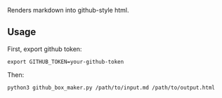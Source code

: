 Renders markdown into github-style html.

## Usage

First, export github token:

```
export GITHUB_TOKEN=your-github-token
```

Then:

```
python3 github_box_maker.py /path/to/input.md /path/to/output.html
```
